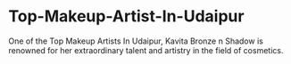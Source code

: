 # Top-Makeup-Artist-In-Udaipur
One of the Top Makeup Artists In Udaipur, Kavita Bronze n Shadow is renowned for her extraordinary talent and artistry in the field of cosmetics.
